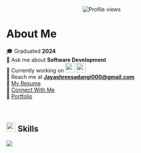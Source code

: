 <p align="center">
  <img src="https://komarev.com/ghpvc/?username=jayshreee10&label=Profile%20views&color=0e75b6&style=flat" alt="Profile views" />
</p>  

# **About Me**  

🎓 Graduated **2024**  
💬 Ask me about **Software Development**  
🌱 Currently working on <img src="https://skillicons.dev/icons?i=nextjs" height="25"/> <img src="https://skillicons.dev/icons?i=nestjs" height="25"/>  
📩 Reach me at **Jayashreesadangi000@gmail.com**  
📄 [My Resume](https://drive.google.com/file/d/1mcCokxACjPUXJKhVfAnQW__m4HQRcBso/view?usp=sharing)  
🤝 [Connect With Me](https://connect.jayshree.tech/)  
🫶 [Portfolio](https://www.jayshree.tech/)  

<br/>

## <img src="https://media2.giphy.com/media/QssGEmpkyEOhBCb7e1/giphy.gif" width="25"> **Skills**  

<p align="start">
  <img src="https://skillicons.dev/icons?i=js,java,react,nextjs,tailwind,nodejs,express,nestjs,mysql,mongodb,git,docker,linux" />
</p>
